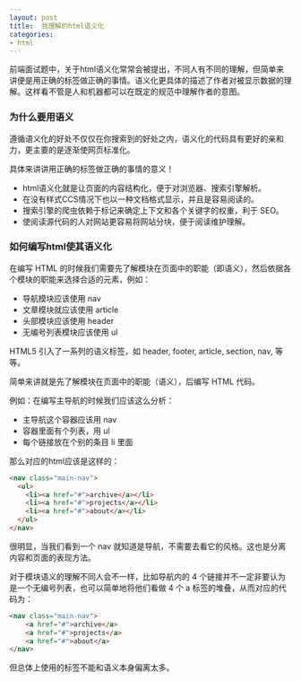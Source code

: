 ```yaml
---
layout: post
title:  我理解的html语义化
categories:
- html
---
```

前端面试题中，关于html语义化常常会被提出，不同人有不同的理解，但简单来讲便是用正确的标签做正确的事情。语义化更具体的描述了作者对被显示数据的理解。这样看不管是人和机器都可以在既定的规范中理解作者的意图。

### 为什么要用语义

遵循语义化的好处不仅仅在你搜索到的好处之内，语义化的代码具有更好的亲和力，更主要的是逐渐使网页标准化。

具体来讲讲用正确的标签做正确的事情的意义！

+ html语义化就是让页面的内容结构化，便于对浏览器、搜索引擎解析。
+ 在没有样式CCS情况下也以一种文档格式显示，并且是容易阅读的。
+ 搜索引擎的爬虫依赖于标记来确定上下文和各个关键字的权重，利于 SEO。
+ 使阅读源代码的人对网站更容易将网站分块，便于阅读维护理解。

### 如何编写html使其语义化

在编写 HTML 的时候我们需要先了解模块在页面中的职能（即语义），然后依据各个模块的职能来选择合适的元素，例如：

+ 导航模块应该使用 nav
+ 文章模块就应该使用 article
+ 头部模块应该使用 header
+ 无编号列表模块应该使用 ul

HTML5 引入了一系列的语义标签，如 header, footer, article, section, nav, 等等。

简单来讲就是先了解模块在页面中的职能（语义），后编写 HTML 代码。

例如：在编写主导航的时候我们应该这么分析：

+ 主导航这个容器应该用 nav
+ 容器里面有个列表，用 ul
+ 每个链接放在个别的条目 li 里面

那么对应的html应该是这样的：

```html
<nav class="main-nav">
  <ul>
    <li><a href="#">archive</a></li>
    <li><a href="#">projects</a></li>
    <li><a href="#">about</a></li>
  </ul>
</nav>
```
很明显，当我们看到一个 nav 就知道是导航，不需要去看它的风格。这也是分离内容和页面的表现方法。

对于模块语义的理解不同人会不一样，比如导航内的 4 个链接并不一定非要认为是一个无编号列表，也可以简单地将他们看做 4 个 a 标签的堆叠，从而对应的代码为：

```html
<nav class="main-nav">
    <a href="#">archive</a>
    <a href="#">projects</a>
    <a href="#">about</a>    
</nav>
```      
但总体上使用的标签不能和语义本身偏离太多。
